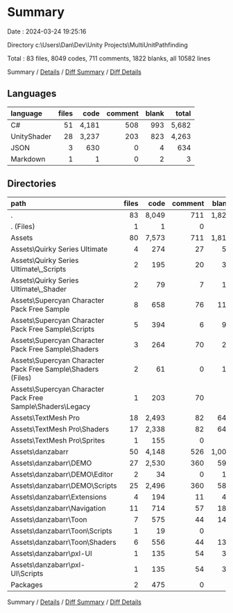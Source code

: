 # Summary

Date : 2024-03-24 19:25:16

Directory c:\\Users\\Dan\\Dev\\Unity Projects\\MultiUnitPathfinding

Total : 83 files,  8049 codes, 711 comments, 1822 blanks, all 10582 lines

Summary / [Details](details.md) / [Diff Summary](diff.md) / [Diff Details](diff-details.md)

## Languages
| language | files | code | comment | blank | total |
| :--- | ---: | ---: | ---: | ---: | ---: |
| C# | 51 | 4,181 | 508 | 993 | 5,682 |
| UnityShader | 28 | 3,237 | 203 | 823 | 4,263 |
| JSON | 3 | 630 | 0 | 4 | 634 |
| Markdown | 1 | 1 | 0 | 2 | 3 |

## Directories
| path | files | code | comment | blank | total |
| :--- | ---: | ---: | ---: | ---: | ---: |
| . | 83 | 8,049 | 711 | 1,822 | 10,582 |
| . (Files) | 1 | 1 | 0 | 2 | 3 |
| Assets | 80 | 7,573 | 711 | 1,818 | 10,102 |
| Assets\\Quirky Series Ultimate | 4 | 274 | 27 | 54 | 355 |
| Assets\\Quirky Series Ultimate\\_Scripts | 2 | 195 | 20 | 38 | 253 |
| Assets\\Quirky Series Ultimate\\_Shader | 2 | 79 | 7 | 16 | 102 |
| Assets\\Supercyan Character Pack Free Sample | 8 | 658 | 76 | 118 | 852 |
| Assets\\Supercyan Character Pack Free Sample\\Scripts | 5 | 394 | 6 | 93 | 493 |
| Assets\\Supercyan Character Pack Free Sample\\Shaders | 3 | 264 | 70 | 25 | 359 |
| Assets\\Supercyan Character Pack Free Sample\\Shaders (Files) | 2 | 61 | 0 | 16 | 77 |
| Assets\\Supercyan Character Pack Free Sample\\Shaders\\Legacy | 1 | 203 | 70 | 9 | 282 |
| Assets\\TextMesh Pro | 18 | 2,493 | 82 | 646 | 3,221 |
| Assets\\TextMesh Pro\\Shaders | 17 | 2,338 | 82 | 644 | 3,064 |
| Assets\\TextMesh Pro\\Sprites | 1 | 155 | 0 | 2 | 157 |
| Assets\\danzabarr | 50 | 4,148 | 526 | 1,000 | 5,674 |
| Assets\\danzabarr\\DEMO | 27 | 2,530 | 360 | 596 | 3,486 |
| Assets\\danzabarr\\DEMO\\Editor | 2 | 34 | 0 | 10 | 44 |
| Assets\\danzabarr\\DEMO\\Scripts | 25 | 2,496 | 360 | 586 | 3,442 |
| Assets\\danzabarr\\Extensions | 4 | 194 | 11 | 47 | 252 |
| Assets\\danzabarr\\Navigation | 11 | 714 | 57 | 183 | 954 |
| Assets\\danzabarr\\Toon | 7 | 575 | 44 | 143 | 762 |
| Assets\\danzabarr\\Toon\\Scripts | 1 | 19 | 0 | 5 | 24 |
| Assets\\danzabarr\\Toon\\Shaders | 6 | 556 | 44 | 138 | 738 |
| Assets\\danzabarr\\pxl-UI | 1 | 135 | 54 | 31 | 220 |
| Assets\\danzabarr\\pxl-UI\\Scripts | 1 | 135 | 54 | 31 | 220 |
| Packages | 2 | 475 | 0 | 2 | 477 |

Summary / [Details](details.md) / [Diff Summary](diff.md) / [Diff Details](diff-details.md)